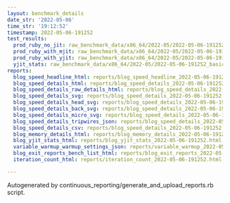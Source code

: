 ```yaml
---
layout: benchmark_details
date_str: '2022-05-06'
time_str: '19:12:52'
timestamp: 2022-05-06-191252
test_results:
  prod_ruby_no_jit: raw_benchmark_data/x86_64/2022-05/2022-05-06-191252_basic_benchmark_prod_ruby_no_jit.json
  prod_ruby_with_mjit: raw_benchmark_data/x86_64/2022-05/2022-05-06-191252_basic_benchmark_prod_ruby_with_mjit.json
  prod_ruby_with_yjit: raw_benchmark_data/x86_64/2022-05/2022-05-06-191252_basic_benchmark_prod_ruby_with_yjit.json
  yjit_stats: raw_benchmark_data/x86_64/2022-05/2022-05-06-191252_basic_benchmark_yjit_stats.json
reports:
  blog_speed_headline_html: reports/blog_speed_headline_2022-05-06-191252.html
  blog_speed_details_html: reports/blog_speed_details_2022-05-06-191252.html
  blog_speed_details_raw_details_html: reports/blog_speed_details_2022-05-06-191252.raw_details.html
  blog_speed_details_svg: reports/blog_speed_details_2022-05-06-191252.svg
  blog_speed_details_head_svg: reports/blog_speed_details_2022-05-06-191252.head.svg
  blog_speed_details_back_svg: reports/blog_speed_details_2022-05-06-191252.back.svg
  blog_speed_details_micro_svg: reports/blog_speed_details_2022-05-06-191252.micro.svg
  blog_speed_details_tripwires_json: reports/blog_speed_details_2022-05-06-191252.tripwires.json
  blog_speed_details_csv: reports/blog_speed_details_2022-05-06-191252.csv
  blog_memory_details_html: reports/blog_memory_details_2022-05-06-191252.html
  blog_yjit_stats_html: reports/blog_yjit_stats_2022-05-06-191252.html
  variable_warmup_warmup_settings_json: reports/variable_warmup_2022-05-06-191252.warmup_settings.json
  blog_exit_reports_bench_list_html: reports/blog_exit_reports_2022-05-06-191252.bench_list.html
  iteration_count_html: reports/iteration_count_2022-05-06-191252.html

---
```

Autogenerated by continuous_reporting/generate_and_upload_reports.rb script.
